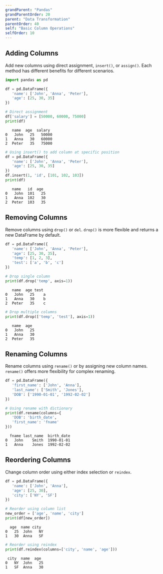 ```yaml
---
grandParent: "Pandas"
grandParentOrder: 20
parent: "Data Transformation"
parentOrder: 40
self: "Basic Column Operations"
selfOrder: 10
---
```


## Adding Columns
Add new columns using direct assignment, `insert()`, or `assign()`. Each method has different benefits for different scenarios.

```python
import pandas as pd

df = pd.DataFrame({
   'name': ['John', 'Anna', 'Peter'],
   'age': [25, 30, 35]
})

# Direct assignment
df['salary'] = [50000, 60000, 75000]
print(df)
```
```output
   name  age  salary
0   John   25   50000
1   Anna   30   60000
2  Peter   35   75000
```

```python
# Using insert() to add column at specific position
df = pd.DataFrame({
   'name': ['John', 'Anna', 'Peter'],
   'age': [25, 30, 35]
})
df.insert(1, 'id', [101, 102, 103])
print(df)
```
```output
   name   id  age
0   John  101   25
1   Anna  102   30
2  Peter  103   35
```

## Removing Columns
Remove columns using `drop()` or `del`. `drop()` is more flexible and returns a new DataFrame by default.

```python
df = pd.DataFrame({
   'name': ['John', 'Anna', 'Peter'],
   'age': [25, 30, 35],
   'temp': [1, 2, 3],
   'test': ['a', 'b', 'c']
})

# Drop single column
print(df.drop('temp', axis=1))
```
```output
   name  age test
0   John   25    a
1   Anna   30    b
2  Peter   35    c
```

```python
# Drop multiple columns
print(df.drop(['temp', 'test'], axis=1))
```
```output
   name  age
0   John   25
1   Anna   30
2  Peter   35
```

## Renaming Columns
Rename columns using `rename()` or by assigning new column names. `rename()` offers more flexibility for complex renaming.

```python
df = pd.DataFrame({
   'first_name': ['John', 'Anna'],
   'last_name': ['Smith', 'Jones'],
   'DOB': ['1990-01-01', '1992-02-02']
})

# Using rename with dictionary
print(df.rename(columns={
   'DOB': 'birth_date',
   'first_name': 'fname'
}))
```
```output
  fname last_name  birth_date
0   John    Smith  1990-01-01
1   Anna    Jones  1992-02-02
```

## Reordering Columns
Change column order using either index selection or `reindex`.

```python
df = pd.DataFrame({
   'name': ['John', 'Anna'],
   'age': [25, 30],
   'city': ['NY', 'SF']
})

# Reorder using column list
new_order = ['age', 'name', 'city']
print(df[new_order])
```
```output
  age  name city
0   25  John   NY
1   30  Anna   SF
```

```python
# Reorder using reindex
print(df.reindex(columns=['city', 'name', 'age']))
```
```output
 city  name  age
0   NY  John   25
1   SF  Anna   30
```